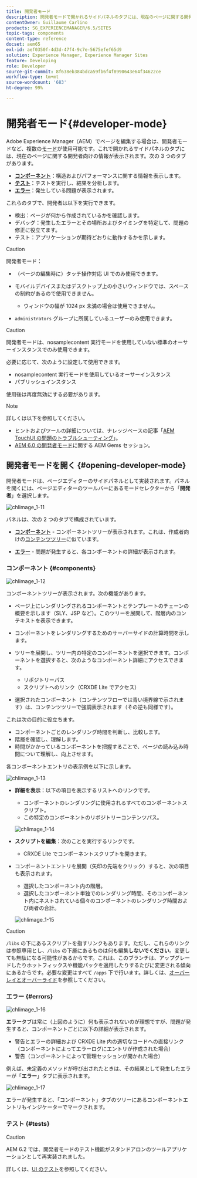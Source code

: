 ```yaml
---
title: 開発者モード
description: 開発者モードで開かれるサイドパネルのタブには、現在のページに関する開発者向けの情報が表示されます。
contentOwner: Guillaume Carlino
products: SG_EXPERIENCEMANAGER/6.5/SITES
topic-tags: components
content-type: reference
docset: aem65
exl-id: aef0350f-4d3d-47f4-9c7e-5675efef65d9
solution: Experience Manager, Experience Manager Sites
feature: Developing
role: Developer
source-git-commit: 8f638eb384bdca59fb6f4f8990643e64f34622ce
workflow-type: tm+mt
source-wordcount: '683'
ht-degree: 99%

---
```


# 開発者モード{#developer-mode}

Adobe Experience Manager（AEM）でページを編集する場合は、開発者モードなど、複数の[モード](/help/sites-authoring/author-environment-tools.md#modestouchoptimizedui)が使用可能です。これで開かれるサイドパネルのタブには、現在のページに関する開発者向けの情報が表示されます。次の 3 つのタブがあります。

* **[コンポーネント](#components)**：構造およびパフォーマンスに関する情報を表示します。
* **[テスト](#tests)**：テストを実行し、結果を分析します。
* **[エラー](#errors)**：発生している問題が表示されます。

これらのタブで、開発者は以下を実行できます。

* 検出：ページが何から作成されているかを確認します。
* デバッグ：発生したエラーとその場所およびタイミングを特定して、問題の修正に役立てます。
* テスト：アプリケーションが期待どおりに動作するかを示します。

>[!CAUTION]
>
>開発者モード：
>
>* （ページの編集時に）タッチ操作対応 UI でのみ使用できます。
>* モバイルデバイスまたはデスクトップ上の小さいウィンドウでは、スペースの制約があるので使用できません。
>
>   * ウィンドウの幅が 1024 px 未満の場合は使用できません。
>* `administrators` グループに所属しているユーザーのみ使用できます。

>[!CAUTION]
>
>開発者モードは、nosamplecontent 実行モードを使用していない標準のオーサーインスタンスでのみ使用できます。
>
>必要に応じて、次のように設定して使用できます。
>
>* nosamplecontent 実行モードを使用しているオーサーインスタンス
>* パブリッシュインスタンス
>
>使用後は再度無効にする必要があります。

>[!NOTE]
>
>詳しくは以下を参照してください。
>
>* ヒントおよびツールの詳細については、ナレッジベースの記事「[AEM TouchUI の問題のトラブルシューティング](https://experienceleague.adobe.com/ja/docs/experience-cloud-kcs/kbarticles/ka-16935)」。
>* [AEM 6.0 の開発者モード](https://experienceleague.adobe.com/docs/events/experience-manager-gems-recordings/gems2014/aem-developer-mode.html?lang=ja)に関する AEM Gems セッション。
>

## 開発者モードを開く {#opening-developer-mode}

開発者モードは、ページエディターのサイドパネルとして実装されます。パネルを開くには、ページエディターのツールバーにあるモードセレクターから「**開発者**」を選択します。

![chlimage_1-11](assets/chlimage_1-11.png)

パネルは、次の 2 つのタブで構成されています。

* **[コンポーネント](/help/sites-developing/developer-mode.md#components)** - コンポーネントツリーが表示されます。これは、作成者向けの[コンテンツツリー](/help/sites-authoring/author-environment-tools.md#content-tree)に似ています。

* **[エラー](/help/sites-developing/developer-mode.md#errors)** - 問題が発生すると、各コンポーネントの詳細が表示されます。

### コンポーネント {#components}

![chlimage_1-12](assets/chlimage_1-12.png)

コンポーネントツリーが表示されます。次の機能があります。

* ページ上にレンダリングされるコンポーネントとテンプレートのチェーンの概要を示します（SLY、JSP など）。このツリーを展開して、階層内のコンテキストを表示できます。
* コンポーネントをレンダリングするためのサーバーサイドの計算時間を示します。
* ツリーを展開し、ツリー内の特定のコンポーネントを選択できます。コンポーネントを選択すると、次のようなコンポーネント詳細にアクセスできます。

   * リポジトリーパス
   * スクリプトへのリンク（CRXDE Lite でアクセス）

* 選択されたコンポーネント（コンテンツフローでは青い境界線で示されます）は、コンテンツツリーで強調表示されます（その逆も同様です）。

これは次の目的に役立ちます。

* コンポーネントごとのレンダリング時間を判断し、比較します。
* 階層を確認し、理解します。
* 時間がかかっているコンポーネントを把握することで、ページの読み込み時間について理解し、向上させます。

各コンポーネントエントリの表示例を以下に示します。

![chlimage_1-13](assets/chlimage_1-13.png)

* **詳細を表示**：以下の項目を表示するリストへのリンクです。

   * コンポーネントのレンダリングに使用されるすべてのコンポーネントスクリプト。
   * この特定のコンポーネントのリポジトリーコンテンツパス。

  ![chlimage_1-14](assets/chlimage_1-14.png)

* **スクリプトを編集**：次のことを実行するリンクです。

   * CRXDE Lite でコンポーネントスクリプトを開きます。

* コンポーネントエントリを展開（矢印の先端をクリック）すると、次の項目も表示されます。

   * 選択したコンポーネント内の階層。
   * 選択したコンポーネント単独でのレンダリング時間、そのコンポーネント内にネストされている個々のコンポーネントのレンダリング時間および両者の合計。

  ![chlimage_1-15](assets/chlimage_1-15.png)

>[!CAUTION]
>
>`/libs` の下にあるスクリプトを指すリンクもあります。ただし、これらのリンクは参照専用とし、`/libs` の下層にあるものは何も編集&#x200B;**しないでください**。変更しても無駄になる可能性があるからです。これは、このブランチは、アップグレードしたりホットフィックスや機能パックを適用したりするたびに変更される傾向にあるからです。必要な変更はすべて `/apps` 下で行います。詳しくは、[オーバーレイとオーバーライド](/help/sites-developing/overlays.md)を参照してください。

### エラー {#errors}

![chlimage_1-16](assets/chlimage_1-16.png)

**エラー**&#x200B;タブは常に（上図のように）何も表示されないのが理想ですが、問題が発生すると、コンポーネントごとに以下の詳細が表示されます。

* 警告とエラーの詳細および CRXDE Lite 内の適切なコードへの直接リンク（コンポーネントによってエラーログにエントリが作成された場合）
* 警告（コンポーネントによって管理セッションが開かれた場合）

例えば、未定義のメソッドが呼び出されたときは、その結果として発生したエラーが「**エラー**」タブに表示されます。

![chlimage_1-17](assets/chlimage_1-17.png)

エラーが発生すると、「コンポーネント」タブのツリーにあるコンポーネントエントリもインジケーターでマークされます。

### テスト {#tests}

>[!CAUTION]
>
>AEM 6.2 では、開発者モードのテスト機能がスタンドアロンのツールアプリケーションとして再実装されました。
>
>詳しくは、[UI のテスト](/help/sites-developing/hobbes.md)を参照してください。
